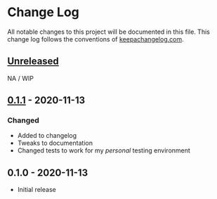 # Change Log
All notable changes to this project will be documented in this file. This change log follows the conventions of [keepachangelog.com](http://keepachangelog.com/).

## [Unreleased]
NA / WIP

## [0.1.1] - 2020-11-13
### Changed
- Added to changelog
- Tweaks to documentation
- Changed tests to work for my *personal* testing environment

## 0.1.0 - 2020-11-13
- Initial release

[Unreleased]: https://github.com/your-name/connectwise/compare/0.1.1...HEAD
[0.1.1]: https://github.com/your-name/connectwise/compare/0.1.0...0.1.1
